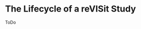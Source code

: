 # The Lifecycle of a reVISit Study

ToDo

<!-- 

*** All markdown processed by Docusaurus is processed as MDX. That means that instead of using HTML inline syntax, you must use JSX inline syntax (so something like <span style="background-color:red">Hello World!</span> would instead need to be written as <span style={{backgroundColor:'red'}}>Hello World!</span>) ***

Admonitions Syntax:

-- Admonitions is the basic way to have a "tip" or "info" panel appear in docusaurus. This is similar to the "info" and "warning" panels we had in the original site using custom css. Please use these admonitions where needed:

Syntax:

:::info
:::

(You can change 'info' to the following: 'note', 'warning', 'tip', or 'danger')

 -->


